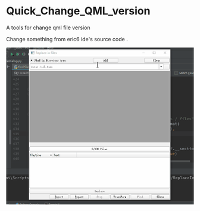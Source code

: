 # Quick_Change_QML_version
A tools for change qml file version

Change something from eric6 ide's source code . 

![How to use](./ScreenShot/ScreenShot.gif)


